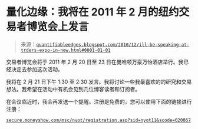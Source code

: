 <!--yml

分类：未分类

日期：2024-05-18 09:02:14

-->

# 量化边缘：我将在 2011 年 2 月的纽约交易者博览会上发言

> 来源：[`quantifiableedges.blogspot.com/2010/12/ill-be-speaking-at-trders-expo-in-new.html#0001-01-01`](http://quantifiableedges.blogspot.com/2010/12/ill-be-speaking-at-trders-expo-in-new.html#0001-01-01)

交易者博览会将于 2011 年 2 月 20 日至 23 日在曼哈顿万豪万怡酒店举行。我已经决定去参加这次活动。

我将在 2 月 21 日下午 1:30 至 2:30 发言。我将讨论一些我最喜欢的的研究和交易想法。我希望在活动中有机会见到几位博客读者和订阅者。

在会议临近时，我会再发送一个提醒。注册是免费的，您可以使用下面的链接进行注册：

[`secure.moneyshow.com/msc/nyot/registration.asp?sid=nyot11&scode=020867`](https://secure.moneyshow.com/msc/nyot/registration.asp?sid=nyot11&scode=020867)
